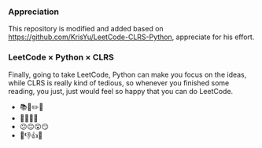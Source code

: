 ### Appreciation

This repository is modified and added based on https://github.com/KrisYu/LeetCode-CLRS-Python, appreciate for his effort.

### LeetCode × Python × CLRS

Finally, going to take LeetCode, Python can make you focus on the ideas, while CLRS is really kind of tedious, so whenever you finished some reading, you just, just would feel so happy that you can do LeetCode.


 - 📚📖✏️📓
 - 🍔🍝🍛🍣
 - 😕😐😮😏
 - 🙌👎👍💪
 
 





